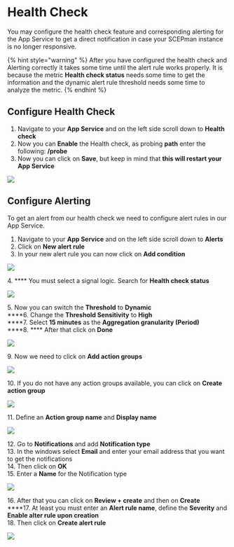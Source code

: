 # Health Check

You may configure the health check feature and corresponding alerting for the App Service to get a direct notification in case your SCEPman instance is no longer responsive.

{% hint style="warning" %}
After you have configured the health check and Alerting correctly it takes some time until the alert rule works properly. It is because the metric **Health check status** needs some time to get the information and the dynamic alert rule threshold needs some time to analyze the metric.
{% endhint %}

## Configure Health Check

1. Navigate to your **App Service** and on the left side scroll down to **Health check**
2. Now you can **Enable** the Health check, as probing **path** enter the following: **/probe**
3. Now you can click on **Save**, but keep in mind that **this will restart your App Service**

![](../../.gitbook/assets/screen-shot-2021-01-19-at-10.29.15.png)

## Configure Alerting

To get an alert from our health check we need to configure alert rules in our App Service.

1. Navigate to your **App Service** and on the left side scroll down to **Alerts**
2. Click on **New alert rule**
3. In your new alert rule you can now click on **Add condition**

![](../../.gitbook/assets/screen-shot-2021-01-19-at-10.50.32.png)

4\. **** You must select a signal logic. Search for **Health check status**

![](../../.gitbook/assets/screen-shot-2021-01-19-at-10.50.39.png)

5\. Now you can switch the **Threshold** to **Dynamic**\
****6. Change the **Threshold Sensitivity** to **High**\
****7. Select **15 minutes** as the **Aggregation granularity (Period)**\
****8. **** After that click on **Done**

![](../../.gitbook/assets/screen-shot-2021-01-19-at-10.52.54.png)

&#x20;9\. Now we need to click on **Add action groups**

![](../../.gitbook/assets/screen-shot-2021-01-19-at-11.00.18.png)

10\. If you do not have any action groups available, you can click on **Create action group**

![](../../.gitbook/assets/screen-shot-2021-01-19-at-11.01.15.png)

11\. Define an **Action group name** and **Display name**

![](../../.gitbook/assets/screen-shot-2021-01-19-at-11.09.40.png)

12\. Go to **Notifications** and add **Notification type**\
13\. In the windows select **Email** and enter your email address that you want to get the notifications\
14\. Then click on **OK**\
15\. Enter a **Name** for the Notification type

![](../../.gitbook/assets/screen-shot-2021-01-19-at-11.11.40.png)

16\. After that you can click on **Review + create** and then on **Create**\
****17. At least you must enter an **Alert rule name**, define the **Severity** and **Enable alter rule upon creation**\
18\. Then click on **Create alert rule**

![](../../.gitbook/assets/screen-shot-2021-01-19-at-11.20.29.png)
